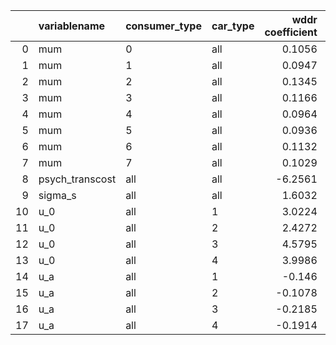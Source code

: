 |    | variablename    | consumer_type   | car_type   |   wddr coefficient |   eqb coefficient |
|---:|:----------------|:----------------|:-----------|-------------------:|------------------:|
|  0 | mum             | 0               | all        |             0.1056 |            0.1061 |
|  1 | mum             | 1               | all        |             0.0947 |            0.0898 |
|  2 | mum             | 2               | all        |             0.1345 |            0.1739 |
|  3 | mum             | 3               | all        |             0.1166 |            0.1262 |
|  4 | mum             | 4               | all        |             0.0964 |            0.0949 |
|  5 | mum             | 5               | all        |             0.0936 |            0.0863 |
|  6 | mum             | 6               | all        |             0.1132 |            0.1225 |
|  7 | mum             | 7               | all        |             0.1029 |            0.1029 |
|  8 | psych_transcost | all             | all        |            -6.2561 |            7.1927 |
|  9 | sigma_s         | all             | all        |             1.6032 |            3.0431 |
| 10 | u_0             | all             | 1          |             3.0224 |            2.9832 |
| 11 | u_0             | all             | 2          |             2.4272 |            2.5144 |
| 12 | u_0             | all             | 3          |             4.5795 |            4.6487 |
| 13 | u_0             | all             | 4          |             3.9986 |            4.0805 |
| 14 | u_a             | all             | 1          |            -0.146  |           -0.146  |
| 15 | u_a             | all             | 2          |            -0.1078 |           -0.1146 |
| 16 | u_a             | all             | 3          |            -0.2185 |           -0.2243 |
| 17 | u_a             | all             | 4          |            -0.1914 |           -0.1968 |